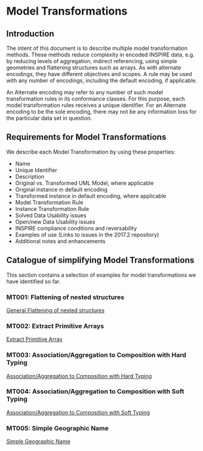 # Model Transformations

## Introduction

The intent of this document is to describe multiple model transformation methods. These methods reduce complexity in encoded INSPIRE data, e.g. by reducing levels of aggregation, indirect referencing, using simple geometries and flattening structures such as arrays. As with alternate encodings, they have different objectives and scopes. A rule may be used with any number of encodings, including the default encoding, if applicable.

An Alternate encoding may refer to any number of such model transformation rules in its conformance classes. For this purpose, each model transformation rules receives a unique identifier. For an Alternate encoding to be the sole encoding, there may not be any information loss for the particular data set in question.

## Requirements for Model Transformations

We describe each Model Transformation by using these properties:

- Name
- Unique Identifier
- Description
- Original vs. Transformed UML Model, where applicable
- Original instance in default encoding
- Transformed instance in default encoding, where applicable
- Model Transformation Rule
- Instance Transformation Rule
- Solved Data Usability issues
- Open/new Data Usability issues
- INSPIRE compliance conditions and reversability
- Examples of use (Links to issues in the 2017.2 repository)
- Additional notes and enhancements

## Catalogue of simplifying Model Transformations

This section contains a selection of examples for model transformations we have identified so far. 

### MT001: Flattening of nested structures

[General Flattening of nested structures](./GeneralFlattening.html)

### MT002: Extract Primitive Arrays

[Extract Primitive Array](./ExtractPrimitiveArray.html)

### MT003: Association/Aggregation to Composition with Hard Typing

[Association/Aggregation to Composition with Hard Typing](./AssociatedComponentsHardType.html)

### MT004: Association/Aggregation to Composition with Soft Typing

[Association/Aggregation to Composition with Soft Typing](./AssociatedComponentsSoftType.html)

### MT005: Simple Geographic Name

[Simple Geographic Name](./SimpleGeographicName.html)